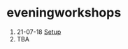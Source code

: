 # eveningworkshops

1. 21-07-18 [Setup](https://github.com/bkasap/eveningworkshop/tree/master/Setup)
2. TBA
